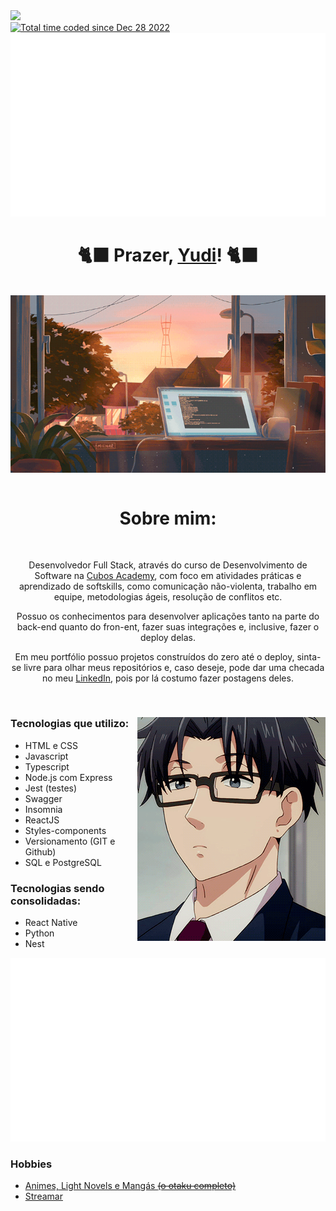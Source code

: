 <div>
 <div align='left'>
  <div> 
<img src='https://komarev.com/ghpvc/?username=alex-yudi'/> 
   </div>
  <div>
  <a href="https://wakatime.com/@2b7daf4e-301b-4513-8851-88e73f7aa6b1" target="_blank"><img src="https://wakatime.com/badge/user/2b7daf4e-301b-4513-8851-88e73f7aa6b1.svg" alt="Total time coded since Dec 28 2022" /></a>
 </div>
  </div>
 
 <div align='right'>
<img src='https://raw.githubusercontent.com/alex-yudi/github-stats/master/generated/overview.svg#gh-dark-mode-only' />
 </div>
</div>

<h1 align = "center"> 🐈‍⬛ Prazer, <a href="https://www.linkedin.com/in/alex-yudi/" target="_blank"> Yudi</a>! 🐈‍⬛ </h1>
<br/>
<div align="center">
<img src="/computador.gif" align="center">
</div>
<br/>
<h1 align = "center">Sobre mim:</h1>
<br/>


<div align="center">
 <p align="center">Desenvolvedor Full Stack, através do curso de Desenvolvimento de Software na <a href="https://cubos.academy/" target="_blank"> Cubos Academy</a>, com foco em atividades práticas e aprendizado de softskills, como comunicação não-violenta, trabalho em equipe, metodologias ágeis, resolução de conflitos etc. </p>
  <p align="center">Possuo os conhecimentos para desenvolver aplicações tanto na parte do back-end quanto do fron-ent, fazer suas integrações e, inclusive, fazer o deploy delas.</p>
   <p align="center">Em meu portfólio possuo projetos construídos do zero até o deploy, sinta-se livre para olhar meus repositórios e, caso deseje, pode dar uma checada no meu <a href="https://www.linkedin.com/in/alex-yudi/" target="_blank"> LinkedIn</a>, pois por lá costumo fazer postagens deles.</p>
</div>

<br/>
<div>
  <div>
<img align='right' src="/hirotaka.gif">
</div>
 <div align="left">     
      <h3> Tecnologias que utilizo: </h3>
      <ul>
      <li> HTML e CSS </li>
      <li> Javascript </li>
      <li> Typescript </li>
      <li> Node.js com Express </li>
      <li> Jest (testes) </li>
      <li> Swagger </li>
      <li> Insomnia </li>
      <li> ReactJS </li>
      <li> Styles-components </li>
      <li> Versionamento (GIT e Github) </li>
      <li> SQL e PostgreSQL </li>
      </ul>
</div>      
  <div align="left">     
      <h3> Tecnologias sendo consolidadas: </h3>
      <ul>
      <li> React Native</li>
      <li> Python </li>
      <li> Nest </li>
      </ul>
</div>      
 

     
</div>
<img src='https://raw.githubusercontent.com/alex-yudi/github-stats/master/generated/languages.svg#gh-dark-mode-only' />


 <div>
      <h3> Hobbies </h3>
      <ul>
      <li> <a href="https://anilist.co/user/Ayu095/" target="_blank"> Animes, Light Novels e Mangás <s>(o otaku completo)</s> </a> </li>
      <li> <a href="https://www.twitch.tv/yudi095" target="_blank"> Streamar </a> </li>
      </ul>
 </div>

<br/>
<br/>
<br/>
<div align="center">
</div>

